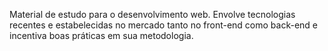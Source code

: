 Material de estudo para o desenvolvimento web.
Envolve tecnologias recentes e estabelecidas no mercado tanto no front-end como back-end
e incentiva boas práticas em sua metodologia.
